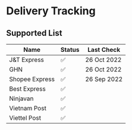# Delivery Tracking

## Supported List

| Name           | Status             | Last Check  |
| -------------- | ------------------ | ----------- |
| J&T Express    | :white_check_mark: | 26 Oct 2022 |
| GHN            | :white_check_mark: | 26 Oct 2022 |
| Shopee Express | :white_check_mark: | 26 Sep 2022 |
| Best Express   | :white_check_mark: |             |
| Ninjavan       | :white_check_mark: |             |
| Vietnam Post   | :white_check_mark: |             |
| Viettel Post   | :white_check_mark: |             |
